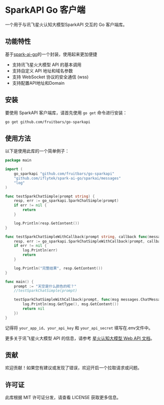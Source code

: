 # SparkAPI Go 客户端

一个用于与讯飞星火认知大模型SparkAPI 交互的 Go 客户端库。

## 功能特性
基于[spark-ai-go](https://github.com/iflytek/spark-ai-go)的一个封装，使用起来更加便捷
- 支持讯飞星火大模型 API 的基本调用
- 支持自定义 API 地址和域名参数
- 支持 WebSocket 协议的安全通信 (wss)
- 支持配置API地址和Domain

## 安装

要使用 SparkAPI 客户端库，请首先使用 `go get` 命令进行安装：

```bash
go get github.com/fruitbars/go-sparkapi
```

## 使用方法

以下是使用此库的一个简单例子：

```go
package main

import (
	go_sparkapi "github.com/fruitbars/go-sparkapi"
	"github.com/iflytek/spark-ai-go/sparkai/messages"
	"log"
)

func testSparkChatSimple(prompt string) {
	resp, err := go_sparkapi.SparkChatSimple(prompt)
	if err != nil {
		return
	}

	log.Println(resp.GetContent())
}

func testSparkChatSimpleWithCallback(prompt string, callback func(messages.ChatMessage) error) {
	resp, err := go_sparkapi.SparkChatSimpleWithCallback(prompt, callback)
	if err != nil {
		log.Println(err)
		return
	}

	log.Println("完整结果", resp.GetContent())
}

func main() {
	prompt := "天空是什么颜色的呢？"
	//testSparkChatSimple(prompt)

	testSparkChatSimpleWithCallback(prompt, func(msg messages.ChatMessage) error {
		log.Println(msg.GetType(), msg.GetContent())
		return nil
	})
}

```

记得将 `your_app_id`、`your_api_key` 和 `your_api_secret` 填写在.env文件中。

更多关于讯飞星火大模型 API 的信息，请参考 [星火认知大模型 Web API 文档](https://www.xfyun.cn/doc/spark/Web.html)。

## 贡献

欢迎贡献！如果您有建议或发现了错误，欢迎开启一个拉取请求或问题。

## 许可证

此库根据 MIT 许可证分发，请查看 LICENSE 获取更多信息。